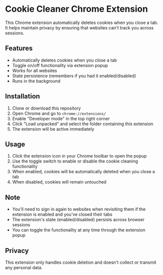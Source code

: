 # Cookie Cleaner Chrome Extension

This Chrome extension automatically deletes cookies when you close a tab. It helps maintain privacy by ensuring that websites can't track you across sessions.

## Features

- Automatically deletes cookies when you close a tab
- Toggle on/off functionality via extension popup
- Works for all websites
- State persistence (remembers if you had it enabled/disabled)
- Runs in the background

## Installation

1. Clone or download this repository
2. Open Chrome and go to `chrome://extensions/`
3. Enable "Developer mode" in the top right corner
4. Click "Load unpacked" and select the folder containing this extension
5. The extension will be active immediately

## Usage

1. Click the extension icon in your Chrome toolbar to open the popup
2. Use the toggle switch to enable or disable the cookie cleaning functionality
3. When enabled, cookies will be automatically deleted when you close a tab
4. When disabled, cookies will remain untouched

## Note

- You'll need to sign in again to websites when revisiting them if the extension is enabled and you've closed their tabs
- The extension's state (enabled/disabled) persists across browser sessions
- You can toggle the functionality at any time through the extension popup

## Privacy

This extension only handles cookie deletion and doesn't collect or transmit any personal data. 